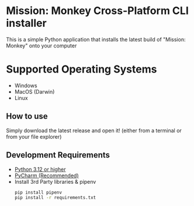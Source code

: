 # Mission: Monkey Cross-Platform CLI installer

This is a simple Python application that installs the latest build of "Mission: Monkey" onto your computer

# Supported Operating Systems
- Windows
- MacOS (Darwin)
- Linux

## How to use
Simply download the latest release and open it! (either from a terminal or from your file explorer)


## Development Requirements
- [Python 3.12 or higher](https://www.python.org/downloads/)
- [PyCharm (Recommended)](https://www.jetbrains.com/pycharm/)
- Install 3rd Party libraries & pipenv
    ```sh
    pip install pipenv
    pip install -r requirements.txt
    ```

